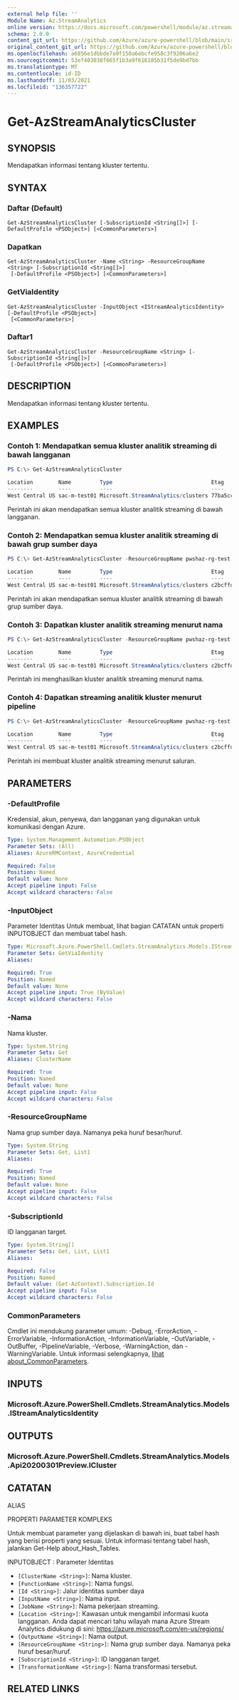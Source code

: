 ```yaml
---
external help file: ''
Module Name: Az.StreamAnalytics
online version: https://docs.microsoft.com/powershell/module/az.streamanalytics/get-azstreamanalyticscluster
schema: 2.0.0
content_git_url: https://github.com/Azure/azure-powershell/blob/main/src/StreamAnalytics/help/Get-AzStreamAnalyticsCluster.md
original_content_git_url: https://github.com/Azure/azure-powershell/blob/main/src/StreamAnalytics/help/Get-AzStreamAnalyticsCluster.md
ms.openlocfilehash: a6856e1dbbde7a9f150a6ebcfe958c3f9206a6e2
ms.sourcegitcommit: 53ef403038f665f1b3a9f616185b31f5de9bd7bb
ms.translationtype: MT
ms.contentlocale: id-ID
ms.lasthandoff: 11/03/2021
ms.locfileid: "136357722"
---
```

# Get-AzStreamAnalyticsCluster

## SYNOPSIS
Mendapatkan informasi tentang kluster tertentu.

## SYNTAX

### Daftar (Default)
```
Get-AzStreamAnalyticsCluster [-SubscriptionId <String[]>] [-DefaultProfile <PSObject>] [<CommonParameters>]
```

### Dapatkan
```
Get-AzStreamAnalyticsCluster -Name <String> -ResourceGroupName <String> [-SubscriptionId <String[]>]
 [-DefaultProfile <PSObject>] [<CommonParameters>]
```

### GetViaIdentity
```
Get-AzStreamAnalyticsCluster -InputObject <IStreamAnalyticsIdentity> [-DefaultProfile <PSObject>]
 [<CommonParameters>]
```

### Daftar1
```
Get-AzStreamAnalyticsCluster -ResourceGroupName <String> [-SubscriptionId <String[]>]
 [-DefaultProfile <PSObject>] [<CommonParameters>]
```

## DESCRIPTION
Mendapatkan informasi tentang kluster tertentu.

## EXAMPLES

### Contoh 1: Mendapatkan semua kluster analitik streaming di bawah langganan
```powershell
PS C:\> Get-AzStreamAnalyticsCluster

Location        Name         Type                               Etag
--------        ----         ----                               ----
West Central US sac-m-test01 Microsoft.StreamAnalytics/clusters 77ba5ccb-3005-40b6-b9ac-3ae9d7fb21c9
```

Perintah ini akan mendapatkan semua kluster analitik streaming di bawah langganan.

### Contoh 2: Mendapatkan semua kluster analitik streaming di bawah grup sumber daya
```powershell
PS C:\> Get-AzStreamAnalyticsCluster -ResourceGroupName pwshaz-rg-test

Location        Name         Type                               Etag
--------        ----         ----                               ----
West Central US sac-m-test01 Microsoft.StreamAnalytics/clusters c2bcffd8-b35d-430b-9759-13af9c18ed72
```

Perintah ini akan mendapatkan semua kluster analitik streaming di bawah grup sumber daya.

### Contoh 3: Dapatkan kluster analitik streaming menurut nama
```powershell
PS C:\> Get-AzStreamAnalyticsCluster -ResourceGroupName pwshaz-rg-test -Name sac-m-test01

Location        Name         Type                               Etag
--------        ----         ----                               ----
West Central US sac-m-test01 Microsoft.StreamAnalytics/clusters c2bcffd8-b35d-430b-9759-13af9c18ed72
```

Perintah ini menghasilkan kluster analitik streaming menurut nama.

### Contoh 4: Dapatkan streaming analitik kluster menurut pipeline
```powershell
PS C:\> Get-AzStreamAnalyticsCluster -ResourceGroupName pwshaz-rg-test -Name sac-m-test01 | Get-AzStreamAnalyticsCluster

Location        Name         Type                               Etag
--------        ----         ----                               ----
West Central US sac-m-test01 Microsoft.StreamAnalytics/clusters c2bcffd8-b35d-430b-9759-13af9c18ed72
```

Perintah ini membuat kluster analitik streaming menurut saluran.

## PARAMETERS

### -DefaultProfile
Kredensial, akun, penyewa, dan langganan yang digunakan untuk komunikasi dengan Azure.

```yaml
Type: System.Management.Automation.PSObject
Parameter Sets: (All)
Aliases: AzureRMContext, AzureCredential

Required: False
Position: Named
Default value: None
Accept pipeline input: False
Accept wildcard characters: False
```

### -InputObject
Parameter Identitas Untuk membuat, lihat bagian CATATAN untuk properti INPUTOBJECT dan membuat tabel hash.

```yaml
Type: Microsoft.Azure.PowerShell.Cmdlets.StreamAnalytics.Models.IStreamAnalyticsIdentity
Parameter Sets: GetViaIdentity
Aliases:

Required: True
Position: Named
Default value: None
Accept pipeline input: True (ByValue)
Accept wildcard characters: False
```

### -Nama
Nama kluster.

```yaml
Type: System.String
Parameter Sets: Get
Aliases: ClusterName

Required: True
Position: Named
Default value: None
Accept pipeline input: False
Accept wildcard characters: False
```

### -ResourceGroupName
Nama grup sumber daya.
Namanya peka huruf besar/huruf.

```yaml
Type: System.String
Parameter Sets: Get, List1
Aliases:

Required: True
Position: Named
Default value: None
Accept pipeline input: False
Accept wildcard characters: False
```

### -SubscriptionId
ID langganan target.

```yaml
Type: System.String[]
Parameter Sets: Get, List, List1
Aliases:

Required: False
Position: Named
Default value: (Get-AzContext).Subscription.Id
Accept pipeline input: False
Accept wildcard characters: False
```

### CommonParameters
Cmdlet ini mendukung parameter umum: -Debug, -ErrorAction, -ErrorVariable, -InformationAction, -InformationVariable, -OutVariable, -OutBuffer, -PipelineVariable, -Verbose, -WarningAction, dan -WarningVariable. Untuk informasi selengkapnya, [lihat about_CommonParameters](http://go.microsoft.com/fwlink/?LinkID=113216).

## INPUTS

### Microsoft.Azure.PowerShell.Cmdlets.StreamAnalytics.Models.IStreamAnalyticsIdentity

## OUTPUTS

### Microsoft.Azure.PowerShell.Cmdlets.StreamAnalytics.Models.Api20200301Preview.ICluster

## CATATAN

ALIAS

PROPERTI PARAMETER KOMPLEKS

Untuk membuat parameter yang dijelaskan di bawah ini, buat tabel hash yang berisi properti yang sesuai. Untuk informasi tentang tabel hash, jalankan Get-Help about_Hash_Tables.


INPUTOBJECT <IStreamAnalyticsIdentity> : Parameter Identitas
  - `[ClusterName <String>]`: Nama kluster.
  - `[FunctionName <String>]`: Nama fungsi.
  - `[Id <String>]`: Jalur identitas sumber daya
  - `[InputName <String>]`: Nama input.
  - `[JobName <String>]`: Nama pekerjaan streaming.
  - `[Location <String>]`: Kawasan untuk mengambil informasi kuota langganan. Anda dapat mencari tahu wilayah mana Azure Stream Analytics didukung di sini: https://azure.microsoft.com/en-us/regions/
  - `[OutputName <String>]`: Nama output.
  - `[ResourceGroupName <String>]`: Nama grup sumber daya. Namanya peka huruf besar/huruf.
  - `[SubscriptionId <String>]`: ID langganan target.
  - `[TransformationName <String>]`: Nama transformasi tersebut.

## RELATED LINKS

